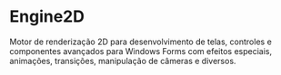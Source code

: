# Engine2D

Motor de renderização 2D para desenvolvimento de telas, controles e componentes avançados para Windows Forms com efeitos especiais, animações, transições, manipulação de câmeras e diversos.
